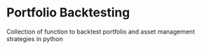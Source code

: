# Portfolio Backtesting
Collection of function to backtest portfolio and asset management strategies in python
